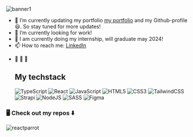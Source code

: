 ![banner1](https://github.com/Viktoria-L/Viktoria-L/assets/113613194/125fda37-b805-408a-9364-2f4446dde41f)


- 🔭 I’m currently updating my portfolio [my portfolio](https://viktoria-l.github.io/) and my Github-profile 😆. So stay tuned for more updates!
- 🌱 I’m currently looking for work!
- 🤔 I am currently doing my internship, will graduate may 2024!
- 📫 How to reach me: [LinkedIn](https://www.linkedin.com/in/viktorialindberg/)
<!-- - ⚡ Fun fact: ... -->
- 🌴 💃 🌱

  ## My techstack
  ![TypeScript](https://img.shields.io/badge/typescript-%23007ACC.svg?style=flat&logo=typescript&logoColor=white)
  ![React](https://img.shields.io/badge/react-%2320232a.svg?style=flat&logo=react&logoColor=%2361DAFB) 
  ![JavaScript](https://img.shields.io/badge/javascript-%23323330.svg?style=flat&logo=javascript&logoColor=%23F7DF1E)
  ![HTML5](https://img.shields.io/badge/html5-%23E34F26.svg?style=flat&logo=html5&logoColor=white)
  ![CSS3](https://img.shields.io/badge/css3-%231572B6.svg?style=flat&logo=css3&logoColor=white)
  ![TailwindCSS](https://img.shields.io/badge/tailwindcss-%2338B2AC.svg?style=flat&logo=tailwind-css&logoColor=white)
  ![Strapi](https://img.shields.io/badge/strapi-%232E7EEA.svg?style=flat&logo=strapi&logoColor=white)
  ![NodeJS](https://img.shields.io/badge/node.js-6DA55F?style=flat&logo=node.js&logoColor=white)
  ![SASS](https://img.shields.io/badge/SASS-hotpink.svg?style=flat&logo=SASS&logoColor=white)
  ![Figma](https://img.shields.io/badge/figma-%23F24E1E.svg?style=flat&logo=figma&logoColor=white)

<!--[![My GitHub Stats](https://github-readme-stats.vercel.app/api/?username=Viktoria-L&count_private=true&theme=react&showicons=true)]()-->

  ### 🖥️ Check out my repos ⬇️
  


   ![reactparrot](https://github.com/Viktoria-L/Viktoria-L/assets/113613194/16a46d91-8540-48ab-af81-0a417112c0a7)
